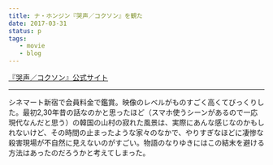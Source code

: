 ```yaml
---
title: ナ・ホンジン『哭声／コクソン』を観た
date: 2017-03-31
status: p
tags:
   - movie
   - blog
---
```


[『哭声／コクソン』公式サイト](http://kokuson.com/)

---

シネマート新宿で会員料金で鑑賞。映像のレベルがものすごく高くてびっくりした。最初2,30年昔の話なのかと思ったほど（スマホ使うシーンがあるので一応現代なんだと思う）の韓国の山村の寂れた風景は、実際にあんな感じなのかもしれないけど、その時間の止まったような家々のなかで、やりすぎなほどに凄惨な殺害現場が不自然に見えないのがすごい。物語のなりゆきにはこの結末を避ける方法はあったのだろうかと考えてしまった。
